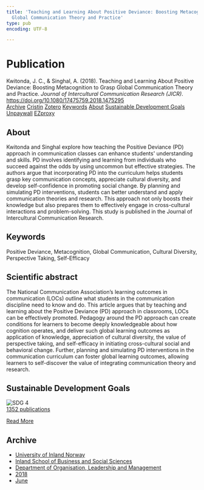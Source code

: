 ```yaml
---
title: 'Teaching and Learning About Positive Deviance: Boosting Metacognition to Grasp
  Global Communication Theory and Practice'
type: pub
encoding: UTF-8

---
```

<h1>Publication</h1>
<article id="csl-bib-container-M4DHZFM4" class="csl-bib-container">
  <div class="csl-bib-body"> <div class="csl-entry">Kwitonda, J. C., &#38; Singhal, A. (2018). Teaching and Learning About Positive Deviance: Boosting Metacognition to Grasp Global Communication Theory and Practice. <i>Journal of Intercultural Communication Research (JICR)</i>. <a href="https://doi.org/10.1080/17475759.2018.1475295">https://doi.org/10.1080/17475759.2018.1475295</a></div> </div>
  <div class="csl-bib-buttons">
    <a href="#taxonomy-article-M4DHZFM4" alt="archive" class="csl-bib-button">Archive</a>
    <a href="https://app.cristin.no/results/show.jsf?id=1593169" alt="Cristin" class="csl-bib-button">Cristin</a>
    <a href="http://zotero.org/groups/5881554/items/M4DHZFM4" alt="Zotero" class="csl-bib-button">Zotero</a>
    <a href="#keywords-article-M4DHZFM4" alt="keywords" class="csl-bib-button">Keywords</a>
    <a href="#about-article-M4DHZFM4" alt="about_pub" class="csl-bib-button">About</a>
    <a href="#sdg-article-M4DHZFM4" alt="sdg" class="csl-bib-button">Sustainable Development Goals</a>
    <a href="https://doi.org/10.1080/17475759.2018.1475295" alt="Unpaywall" class="csl-bib-button">Unpaywall</a>
    <a href="https://doi.org/10.1080/17475759.2018.1475295" alt="EZproxy" class="csl-bib-button">EZproxy</a>
  </div>
  <div id="csl-bib-meta-container-M4DHZFM4"></div>
</article>
<div id="csl-bib-meta-M4DHZFM4" class="csl-bib-meta">
  <article id="about-article-M4DHZFM4" class="about_pub-article">
    <h1>About</h1>
    Kwitonda and Singhal explore how teaching the Positive Deviance (PD) approach in communication classes can enhance students' understanding and skills. PD involves identifying and learning from individuals who succeed against the odds by using uncommon but effective strategies. The authors argue that incorporating PD into the curriculum helps students grasp key communication concepts, appreciate cultural diversity, and develop self-confidence in promoting social change. By planning and simulating PD interventions, students can better understand and apply communication theories and research. This approach not only boosts their knowledge but also prepares them to effectively engage in cross-cultural interactions and problem-solving. This study is published in the Journal of Intercultural Communication Research.
  </article>
  <article id="keywords-article-M4DHZFM4" class="keywords-article">
    <h1>Keywords</h1>
    Positive Deviance, Metacognition, Global Communication, Cultural Diversity, Perspective Taking, Self-Efficacy
  </article>
  <article id="abstract-article-M4DHZFM4" class="abstract-article">
    <h1>Scientific abstract</h1>
    The National Communication Association’s learning outcomes in communication (LOCs) outline what students in the communication discipline need to know and do. This article argues that by teaching and learning about the Positive Deviance (PD) approach in classrooms, LOCs can be effectively promoted. Pedagogy around the PD approach can create conditions for learners to become deeply knowledgeable about how cognition operates, and deliver such global learning outcomes as application of knowledge, appreciation of cultural diversity, the value of perspective taking, and self-efficacy in initiating cross-cultural social and behavioral change. Further, planning and simulating PD interventions in the communication curriculum can foster global learning outcomes, allowing learners to self-discover the value of integrating communication theory and research.
  </article>
  <article id="sdg-article-M4DHZFM4" class="sdg-article">
    <h1>Sustainable Development Goals</h1>
    <div class="sdg-container"><div id="sdg4" class="sdg">
        <img src="{{< params subfolder >}}images/sdg/sdg04_en.png" class="image" alt="SDG 4">
        <div class="sdg-overlay">
          <a href="/en/archive/?key=?sdg=4#archive" class="sdg-publication-count"><span>1352</span> publications</a>
          <p><a href="https://sdgs.un.org/goals/goal4" class="sdg-read-more">Read More</a></p>
        </div>
      </div></div>
  </article>
  <article id="taxonomy-article-M4DHZFM4" class="taxonomy-article">
    <h1>Archive</h1>
    <ul>
      <li>
        <a href="/en/archive/?key=3DCRN523">University of Inland Norway</a>
      </li>
      <li>
        <a href="/en/archive/?key=DU8Q9LN9">Inland School of Business and Social Sciences</a>
      </li>
      <li>
        <a href="/en/archive/?key=4LUWR3ZM">Department of Organisation, Leadership and Management</a>
      </li>
      <li>
        <a href="/en/archive/?key=32SCKVEY">2018</a>
      </li>
      <li>
        <a href="/en/archive/?key=PH6GLULZ">June</a>
      </li>
    </ul>
  </article>
</div>
